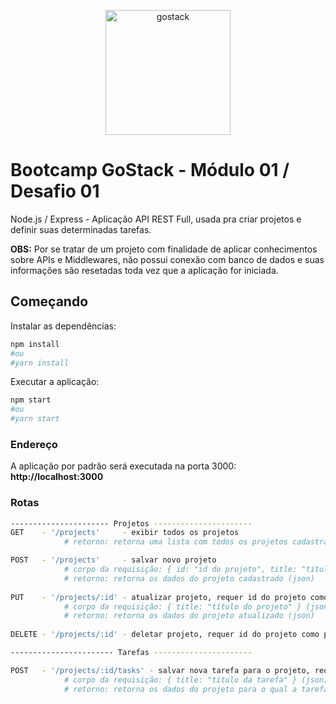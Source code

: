 <p align="center">
  <img src="https://rocketseat-cdn.s3-sa-east-1.amazonaws.com/bootcamp-header.png" alt="gostack" width="200">
</p>

# Bootcamp GoStack - Módulo 01 / Desafio 01

Node.js / Express - Aplicação API REST Full, usada pra criar projetos e definir suas determinadas tarefas.

**OBS:** Por se tratar de um projeto com finalidade de aplicar conhecimentos sobre APIs e Middlewares, não possui conexão com banco de 
dados e suas informações são resetadas toda vez que a aplicação for iniciada.

## Começando

Instalar as dependências:

```sh
npm install
#ou
#yarn install
```
Executar a aplicação:

```sh
npm start
#ou
#yarn start
```

### Endereço

A aplicação por padrão será executada na porta 3000: **http://localhost:3000**

### Rotas

```sh
---------------------- Projetos ----------------------
GET    - '/projects'     - exibir todos os projetos
            # retorno: retorna uma lista com todos os projetos cadastrados (json)

POST   - '/projects'     - salvar novo projeto
            # corpo da requisição: { id: "id do projeto", title: "título do projeto" } (json)
            # retorno: retorna os dados do projeto cadastrado (json)
            
PUT    - '/projects/:id' - atualizar projeto, requer id do projeto como parâmetro
            # corpo da requisição: { title: "título do projeto" } (json)
            # retorno: retorna os dados do projeto atualizado (json)
            
DELETE - '/projects/:id' - deletar projeto, requer id do projeto como parâmetro

----------------------- Tarefas ----------------------

POST   - '/projects/:id/tasks' - salvar nova tarefa para o projeto, requer id do projeto como parâmetro
            # corpo da requisição: { title: "título da tarefa" } (json)
            # retorno: retorna os dados do projeto para o qual a tarefa foi cadastrada (json)
```
